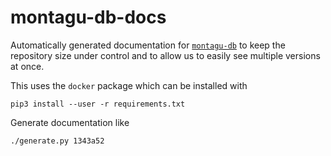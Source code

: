 # montagu-db-docs

Automatically generated documentation for [`montagu-db`](https://github.com/vimc/montagu-db) to keep the repository size under control and to allow us to easily see multiple versions at once.

This uses the `docker` package which can be installed with

```shell
pip3 install --user -r requirements.txt
```

Generate documentation like

```shell
./generate.py 1343a52
```
